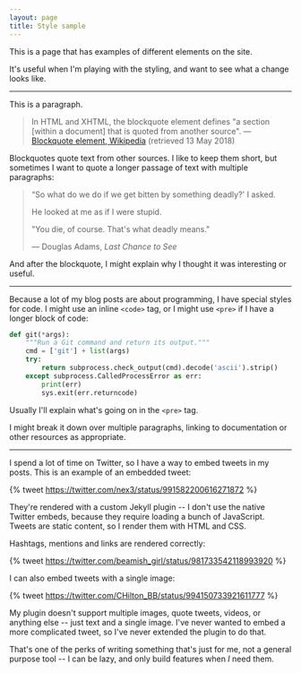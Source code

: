```yaml
---
layout: page
title: Style sample
---
```


This is a page that has examples of different elements on the site.

It's useful when I'm playing with the styling, and want to see what a change looks like.

---

This is a paragraph.

> In HTML and XHTML, the blockquote element defines "a section [within a document] that is quoted from another source". &mdash; [Blockquote element, Wikipedia](https://en.wikipedia.org/wiki/Blockquote_element) (retrieved 13 May 2018)

Blockquotes quote text from other sources.
I like to keep them short, but sometimes I want to quote a longer passage of text with multiple paragraphs:

> “So what do we do if we get bitten by something deadly?' I asked.
>
> He looked at me as if I were stupid.
>
> "You die, of course. That's what deadly means."
>
> &mdash; Douglas Adams, *Last Chance to See*

And after the blockquote, I might explain why I thought it was interesting or useful.

---

Because a lot of my blog posts are about programming, I have special styles for code.
I might use an inline `<code>` tag, or I might use `<pre>` if I have a longer block of code:

```python
def git(*args):
    """Run a Git command and return its output."""
    cmd = ['git'] + list(args)
    try:
        return subprocess.check_output(cmd).decode('ascii').strip()
    except subprocess.CalledProcessError as err:
        print(err)
        sys.exit(err.returncode)
```

Usually I'll explain what's going on in the `<pre>` tag.

I might break it down over multiple paragraphs, linking to documentation or other resources as appropriate.

---

I spend a lot of time on Twitter, so I have a way to embed tweets in my posts.
This is an example of an embedded tweet:

{% tweet https://twitter.com/nex3/status/991582200616271872 %}

They're rendered with a custom Jekyll plugin -- I don't use the native Twitter embeds, because they require loading a bunch of JavaScript.
Tweets are static content, so I render them with HTML and CSS.

Hashtags, mentions and links are rendered correctly:

{% tweet https://twitter.com/beamish_girl/status/981733542118993920 %}

I can also embed tweets with a single image:

{% tweet https://twitter.com/CHilton_BB/status/994150733921611777 %}

My plugin doesn't support multiple images, quote tweets, videos, or anything else -- just text and a single image.
I've never wanted to embed a more complicated tweet, so I've never extended the plugin to do that.

That's one of the perks of writing something that's just for me, not a general purpose tool -- I can be lazy, and only build features when *I* need them.
